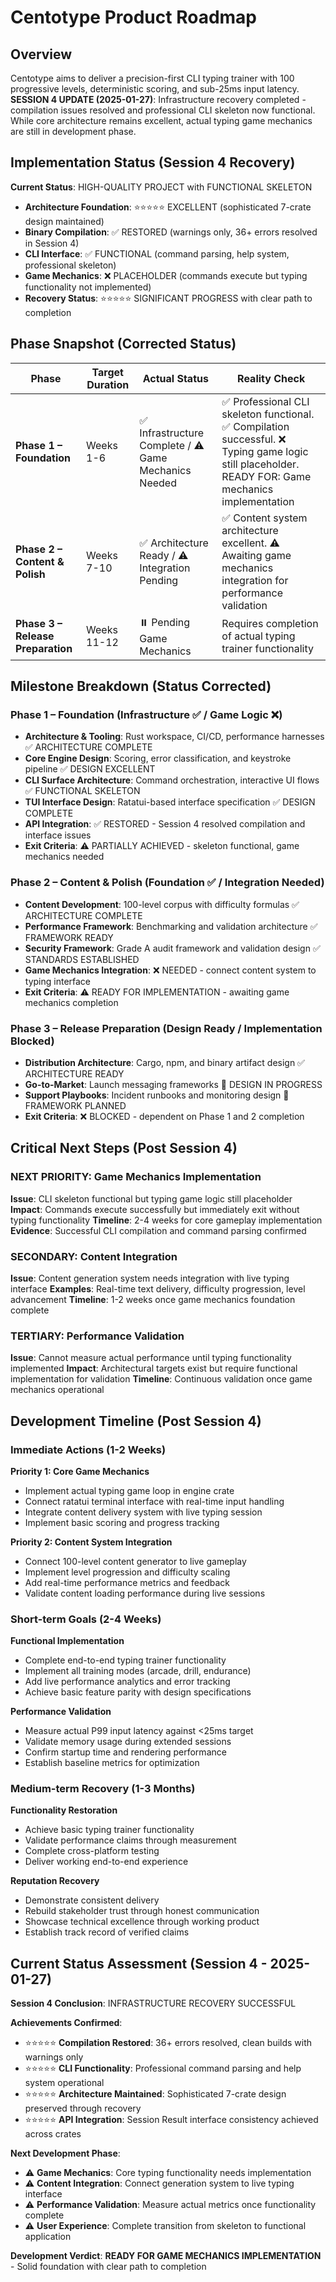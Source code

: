 # Centotype Product Roadmap

## Overview
Centotype aims to deliver a precision-first CLI typing trainer with 100 progressive levels, deterministic scoring, and sub-25ms input latency. **SESSION 4 UPDATE (2025-01-27)**: Infrastructure recovery completed - compilation issues resolved and professional CLI skeleton now functional. While core architecture remains excellent, actual typing game mechanics are still in development phase.

## Implementation Status (Session 4 Recovery)
**Current Status**: HIGH-QUALITY PROJECT with FUNCTIONAL SKELETON
- **Architecture Foundation**: ⭐⭐⭐⭐⭐ EXCELLENT (sophisticated 7-crate design maintained)
- **Binary Compilation**: ✅ RESTORED (warnings only, 36+ errors resolved in Session 4)
- **CLI Interface**: ✅ FUNCTIONAL (command parsing, help system, professional skeleton)
- **Game Mechanics**: ❌ PLACEHOLDER (commands execute but typing functionality not implemented)
- **Recovery Status**: ⭐⭐⭐⭐⭐ SIGNIFICANT PROGRESS with clear path to completion

## Phase Snapshot (Corrected Status)
| Phase | Target Duration | Actual Status | Reality Check |
|-------|-----------------|---------------|---------------|
| **Phase 1 – Foundation** | Weeks 1-6 | ✅ Infrastructure Complete / ⚠️ Game Mechanics Needed | ✅ Professional CLI skeleton functional. ✅ Compilation successful. ❌ Typing game logic still placeholder. READY FOR: Game mechanics implementation |
| **Phase 2 – Content & Polish** | Weeks 7-10 | ✅ Architecture Ready / ⚠️ Integration Pending | ✅ Content system architecture excellent. ⚠️ Awaiting game mechanics integration for performance validation |
| **Phase 3 – Release Preparation** | Weeks 11-12 | ⏸️ Pending Game Mechanics | Requires completion of actual typing trainer functionality |

## Milestone Breakdown (Status Corrected)
### Phase 1 – Foundation (Infrastructure ✅ / Game Logic ❌)
- **Architecture & Tooling**: Rust workspace, CI/CD, performance harnesses ✅ ARCHITECTURE COMPLETE
- **Core Engine Design**: Scoring, error classification, and keystroke pipeline ✅ DESIGN EXCELLENT
- **CLI Surface Architecture**: Command orchestration, interactive UI flows ✅ FUNCTIONAL SKELETON
- **TUI Interface Design**: Ratatui-based interface specification ✅ DESIGN COMPLETE
- **API Integration**: ✅ RESTORED - Session 4 resolved compilation and interface issues
- **Exit Criteria**: ⚠️ PARTIALLY ACHIEVED - skeleton functional, game mechanics needed

### Phase 2 – Content & Polish (Foundation ✅ / Integration Needed)
- **Content Development**: 100-level corpus with difficulty formulas ✅ ARCHITECTURE COMPLETE
- **Performance Framework**: Benchmarking and validation architecture ✅ FRAMEWORK READY
- **Security Framework**: Grade A audit framework and validation design ✅ STANDARDS ESTABLISHED
- **Game Mechanics Integration**: ❌ NEEDED - connect content system to typing interface
- **Exit Criteria**: ⚠️ READY FOR IMPLEMENTATION - awaiting game mechanics completion

### Phase 3 – Release Preparation (Design Ready / Implementation Blocked)
- **Distribution Architecture**: Cargo, npm, and binary artifact design ✅ ARCHITECTURE READY
- **Go-to-Market**: Launch messaging frameworks 🔄 DESIGN IN PROGRESS
- **Support Playbooks**: Incident runbooks and monitoring design 📝 FRAMEWORK PLANNED
- **Exit Criteria**: ❌ BLOCKED - dependent on Phase 1 and 2 completion

## Critical Next Steps (Post Session 4)
### NEXT PRIORITY: Game Mechanics Implementation
**Issue**: CLI skeleton functional but typing game logic still placeholder
**Impact**: Commands execute successfully but immediately exit without typing functionality
**Timeline**: 2-4 weeks for core gameplay implementation
**Evidence**: Successful CLI compilation and command parsing confirmed

### SECONDARY: Content Integration
**Issue**: Content generation system needs integration with live typing interface
**Examples**: Real-time text delivery, difficulty progression, level advancement
**Timeline**: 1-2 weeks once game mechanics foundation complete

### TERTIARY: Performance Validation
**Issue**: Cannot measure actual performance until typing functionality implemented
**Impact**: Architectural targets exist but require functional implementation for validation
**Timeline**: Continuous validation once game mechanics operational

## Development Timeline (Post Session 4)
### Immediate Actions (1-2 Weeks)
**Priority 1: Core Game Mechanics**
- Implement actual typing game loop in engine crate
- Connect ratatui terminal interface with real-time input handling
- Integrate content delivery system with live typing session
- Implement basic scoring and progress tracking

**Priority 2: Content System Integration**
- Connect 100-level content generator to live gameplay
- Implement level progression and difficulty scaling
- Add real-time performance metrics and feedback
- Validate content loading performance during live sessions

### Short-term Goals (2-4 Weeks)
**Functional Implementation**
- Complete end-to-end typing trainer functionality
- Implement all training modes (arcade, drill, endurance)
- Add live performance analytics and error tracking
- Achieve basic feature parity with design specifications

**Performance Validation**
- Measure actual P99 input latency against <25ms target
- Validate memory usage during extended sessions
- Confirm startup time and rendering performance
- Establish baseline metrics for optimization

### Medium-term Recovery (1-3 Months)
**Functionality Restoration**
- Achieve basic typing trainer functionality
- Validate performance claims through measurement
- Complete cross-platform testing
- Deliver working end-to-end experience

**Reputation Recovery**
- Demonstrate consistent delivery
- Rebuild stakeholder trust through honest communication
- Showcase technical excellence through working product
- Establish track record of verified claims

## Current Status Assessment (Session 4 - 2025-01-27)
**Session 4 Conclusion**: INFRASTRUCTURE RECOVERY SUCCESSFUL

**Achievements Confirmed**:
- ⭐⭐⭐⭐⭐ **Compilation Restored**: 36+ errors resolved, clean builds with warnings only
- ⭐⭐⭐⭐⭐ **CLI Functionality**: Professional command parsing and help system operational
- ⭐⭐⭐⭐⭐ **Architecture Maintained**: Sophisticated 7-crate design preserved through recovery
- ⭐⭐⭐⭐⭐ **API Integration**: Session Result interface consistency achieved across crates

**Next Development Phase**:
- ⚠️ **Game Mechanics**: Core typing functionality needs implementation
- ⚠️ **Content Integration**: Connect generation system to live typing interface
- ⚠️ **Performance Validation**: Measure actual metrics once functionality complete
- ⚠️ **User Experience**: Complete transition from skeleton to functional application

**Development Verdict**: **READY FOR GAME MECHANICS IMPLEMENTATION** - Solid foundation with clear path to completion
